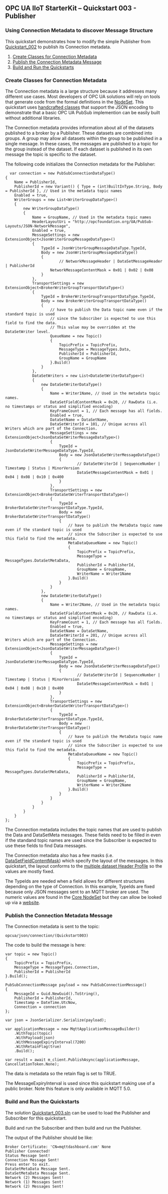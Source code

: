 ﻿## OPC UA IIoT StarterKit – Quickstart 003 - Publisher
### Using Connection Metadata to discover Message Structure
This quickstart demonstrates how to modify the simple Publisher from [Quickstart_002](../../002/) to publish its Connection metadata.

1. [Create Classes for Connection Metadata](#1)
2. [Publish the Connection Metadata Message](#2)
3. [Build and Run the Quickstarts](#3)

### <a name='1'></a>Create Classes for Connection Metadata
The Connection metadata is a large structure because it addresses many different use cases. Most developers of OPC UA solutions will rely on tools that generate code from the formal definitions in the [NodeSet](https://reference.opcfoundation.org/nodesets/?u=http://opcfoundation.org/UA/). This quickstart uses [handcrafted classes](../../UaMqttCommon/PubSubConnection.cs) that support the JSON encoding to demonstrate that a basic OPC UA PubSub implemention can be easily built without additional libraries.

The Connection metadata provides information about all of the datasets published to a broker by a Publisher. These datasets are combined into groups. A group may allow all datasets within the group to be published in a single message. In these cases, the messages are published to a topic for the group instead of the dataset. If each dataset is published in its own message the topic is specific to the dataset. 

The following code initializes the Connection metadata for the Publisher:
```
  var connection = new PubSubConnectionDataType()
{
    Name = PublisherId,
    PublisherId = new Variant() { Type = (int)BuiltInType.String, Body = PublisherId }, // Used in the metadata topic names
    Enabled = true,
    WriterGroups = new List<WriterGroupDataType>()
    {
        new WriterGroupDataType()
        {
            Name = GroupName, // Used in the metadata topic names
            HeaderLayoutUri = "http://opcfoundation.org/UA/PubSub-Layouts/JSON-NetworkMessage",
            Enabled = true,
            MessageSettings = new ExtensionObject<JsonWriterGroupMessageDataType>()
            {
                TypeId = JsonWriterGroupMessageDataType.TypeId,
                Body = new JsonWriterGroupMessageDataType()
                {
                        // NetworkMessageHeader | DataSetMessageHeader | PublisherId 
                    NetworkMessageContentMask = 0x01 | 0x02 | 0x08
                }
            },
            TransportSettings = new ExtensionObject<BrokerWriterGroupTransportDataType>()
            {
                TypeId = BrokerWriterGroupTransportDataType.TypeId,
                Body = new BrokerWriterGroupTransportDataType()
                {
                    // have to publish the Data topic name even if the standard topic is used
                    // since the Subscriber is expected to use this field to find the data.
                    // This value may be overridden at the DataSetWriter level.
                    QueueName = new Topic()
                    {
                        TopicPrefix = TopicPrefix,
                        MessageType = MessageTypes.Data,
                        PublisherId = PublisherId,
                        GroupName = GroupName
                    }.Build()
                }   
            },
            DataSetWriters = new List<DataSetWriterDataType>()
            {
                new DataSetWriterDataType()
                {
                    Name = Writer1Name, // Used in the metadata topic names.
                    DataSetFieldContentMask = 0x20, // RawData (i.e. no timestamps or status and simplified encoding)
                    KeyFrameCount = 1, // Each message has all fields.
                    Enabled = true,
                    DataSetName = DataSetName,
                    DataSetWriterId = 101, // Unique across all Writers which are part of the Connection.
                    MessageSettings = new ExtensionObject<JsonDataSetWriterMessageDataType>()
                    {
                        TypeId = JsonDataSetWriterMessageDataType.TypeId,
                        Body = new JsonDataSetWriterMessageDataType()
                        {
                                // DataSetWriterId | SequenceNumber | Timestamp | Status | MinorVersion
                                DataSetMessageContentMask = 0x01 | 0x04 | 0x08 | 0x10 | 0x400
                        }
                    },
                    TransportSettings = new ExtensionObject<BrokerDataSetWriterTransportDataType>()
                    {
                        TypeId = BrokerDataSetWriterTransportDataType.TypeId,
                        Body = new BrokerDataSetWriterTransportDataType()
                        {
                            // have to publish the MetaData topic name even if the standard topic is used
                            // since the Subscriber is expected to use this field to find the metadata. 
                            MetaDataQueueName = new Topic()
                            {
                                TopicPrefix = TopicPrefix,
                                MessageType = MessageTypes.DataSetMetaData,
                                PublisherId = PublisherId,
                                GroupName = GroupName,
                                WriterName = Writer1Name
                            }.Build()
                        }
                    }
                },
                new DataSetWriterDataType()
                {
                    Name = Writer2Name, // Used in the metadata topic names.
                    DataSetFieldContentMask = 0x20, // RawData (i.e. no timestamps or status and simplified encoding)
                    KeyFrameCount = 1, // Each message has all fields.
                    Enabled = true,
                    DataSetName = DataSetName,
                    DataSetWriterId = 201, // Unique across all Writers which are part of the Connection.
                    MessageSettings = new ExtensionObject<JsonDataSetWriterMessageDataType>()
                    {
                        TypeId = JsonDataSetWriterMessageDataType.TypeId,
                        Body = new JsonDataSetWriterMessageDataType()
                        {
                                // DataSetWriterId | SequenceNumber | Timestamp | Status | MinorVersion
                                DataSetMessageContentMask = 0x01 | 0x04 | 0x08 | 0x10 | 0x400
                        }
                    },
                    TransportSettings = new ExtensionObject<BrokerDataSetWriterTransportDataType>()
                    {
                        TypeId = BrokerDataSetWriterTransportDataType.TypeId,
                        Body = new BrokerDataSetWriterTransportDataType()
                        {
                            // have to publish the MetaData topic name even if the standard topic is used
                            // since the Subscriber is expected to use this field to find the metadata. 
                            MetaDataQueueName = new Topic()
                            {
                                TopicPrefix = TopicPrefix,
                                MessageType = MessageTypes.DataSetMetaData,
                                PublisherId = PublisherId,
                                GroupName = GroupName,
                                WriterName = Writer2Name
                            }.Build()
                        }
                    }
                }
            }
        }
    }
};
```
The Connection metadata includes the topic names that are used to publish the Data and DataSetMeta messages. These fields need to be filled in even if the standand topic names are used since the Subscriber is expected to use these fields to find Data messages.

The Connection metadata also has a few masks (i.e. [DataSetFieldContentMask](https://reference.opcfoundation.org/Core/Part14/v105/docs/6.2.4.2)) which specify the layout of the messages. In this quickstart, the layout conforms to the [multiple dataset Header Profile](https://reference.opcfoundation.org/Core/Part14/v105/docs/A.3.4) so the values are mostly fixed. 

The TypeIds are needed when a field allows for different structures depending on the type of Connection. In this example, TypeIds are fixed because only JSON messages sent to an MQTT broker are used. The numeric values are found in the [Core NodeSet](https://reference.opcfoundation.org/nodesets/?u=http://opcfoundation.org/UA/) but they can allow be looked up via a [website](https://reference.opcfoundation.org/Search?n=BrokerDataSetWriterTransportDataType).

### <a name='2'></a>Publish the Connection Metadata Message
The Connection metadata is sent to the topic:
```
opcua/json/connection/(Quickstart003)
```

The code to build the message is here:
```
var topic = new Topic()
{
    TopicPrefix = TopicPrefix,
    MessageType = MessageTypes.Connection,
    PublisherId = PublisherId
}.Build();

PubSubConnectionMessage payload = new PubSubConnectionMessage()
{
    MessageId = Guid.NewGuid().ToString(),
    PublisherId = PublisherId,
    Timestamp = DateTime.UtcNow,
    Connection = connection
};

var json = JsonSerializer.Serialize(payload);

var applicationMessage = new MqttApplicationMessageBuilder()
    .WithTopic(topic)
    .WithPayload(json)
    .WithMessageExpiryInterval(7200)
    .WithRetainFlag(true)
    .Build();

var result = await m_client.PublishAsync(applicationMessage, CancellationToken.None);
```
The data is metadata so the retain flag is set to TRUE. 

The MessageExpiryInterval is used since this quickstart making use of a public broker. Note this feature is only available in MQTT 5.0.

### <a name='3'></a>Build and Run the Quickstarts
The solution [Quickstart_003.sln]() can be used to load the Publisher and Subscriber for this quickstart.

Build and run the Subscriber and then build and run the Publisher.

The output of the Publisher should be like:
```
Broker Certificate: 'CN=mqttdashboard.com' None
Publisher Connected!
Status Message Sent!
Connection Message Sent!
Press enter to exit.
DataSetMetaData Message Sent.
DataSetMetaData Message Sent.
Network (2) Messages Sent!
Network (1) Messages Sent!
Network (2) Messages Sent!
```
